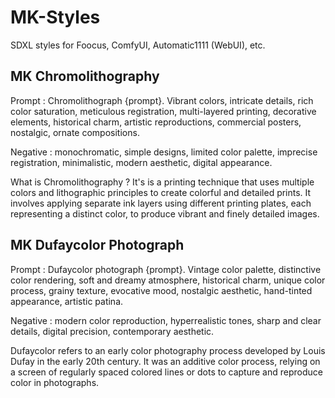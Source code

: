 # MK-Styles
SDXL styles for Foocus, ComfyUI, Automatic1111 (WebUI), etc.

## MK Chromolithography

Prompt : Chromolithograph {prompt}. Vibrant colors, intricate details, rich color saturation, meticulous registration, multi-layered printing, decorative elements, historical charm, artistic reproductions, commercial posters, nostalgic, ornate compositions.

Negative : monochromatic, simple designs, limited color palette, imprecise registration, minimalistic, modern aesthetic, digital appearance.

What is Chromolithography ? It's is a printing technique that uses multiple colors and lithographic principles to create colorful and detailed prints. It involves applying separate ink layers using different printing plates, each representing a distinct color, to produce vibrant and finely detailed images.

## MK Dufaycolor Photograph

Prompt : Dufaycolor photograph {prompt}. Vintage color palette, distinctive color rendering, soft and dreamy atmosphere, historical charm, unique color process, grainy texture, evocative mood, nostalgic aesthetic, hand-tinted appearance, artistic patina.

Negative : modern color reproduction, hyperrealistic tones, sharp and clear details, digital precision, contemporary aesthetic.

Dufaycolor refers to an early color photography process developed by Louis Dufay in the early 20th century. It was an additive color process, relying on a screen of regularly spaced colored lines or dots to capture and reproduce color in photographs. 

